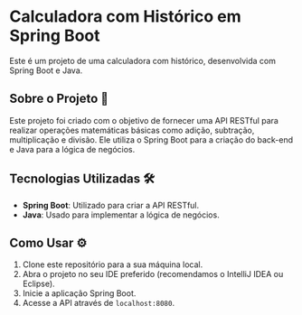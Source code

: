 # Calculadora com Histórico em Spring Boot

Este é um projeto de uma calculadora com histórico, desenvolvida com Spring Boot e Java.

## Sobre o Projeto 🎯

Este projeto foi criado com o objetivo de fornecer uma API RESTful para realizar operações matemáticas básicas como adição, subtração, multiplicação e divisão. Ele utiliza o Spring Boot para a criação do back-end e Java para a lógica de negócios.

## Tecnologias Utilizadas 🛠️

- **Spring Boot**: Utilizado para criar a API RESTful.
- **Java**: Usado para implementar a lógica de negócios.

## Como Usar ⚙️

1. Clone este repositório para a sua máquina local.
2. Abra o projeto no seu IDE preferido (recomendamos o IntelliJ IDEA ou Eclipse).
3. Inicie a aplicação Spring Boot.
4. Acesse a API através de `localhost:8080`.
